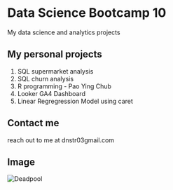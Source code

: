# Data Science Bootcamp 10
My data science and analytics projects

## My personal projects

1. SQL supermarket analysis
2. SQL churn analysis
3. R programming - Pao Ying Chub
4. Looker GA4 Dashboard
5. Linear Regregression Model using caret

## Contact me
reach out to me at dnstr03gmail.com

## Image
![Deadpool]([http://url/a.png](https://static1.colliderimages.com/wordpress/wp-content/uploads/2024/07/deadpool-2016-poster.jpg))
